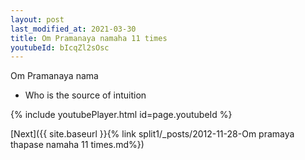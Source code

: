 ```yaml
---
layout: post
last_modified_at: 2021-03-30
title: Om Pramanaya namaha 11 times
youtubeId: bIcqZl2sOsc
---
```

 
 
Om Pramanaya nama 
 
 -  Who is the source of intuition 
 
  
 
  
 
 
 
 
 
 


{% include youtubePlayer.html id=page.youtubeId %}
 
[Next]({{ site.baseurl }}{% link  split1/_posts/2012-11-28-Om pramaya thapase namaha 11 times.md%})
 

